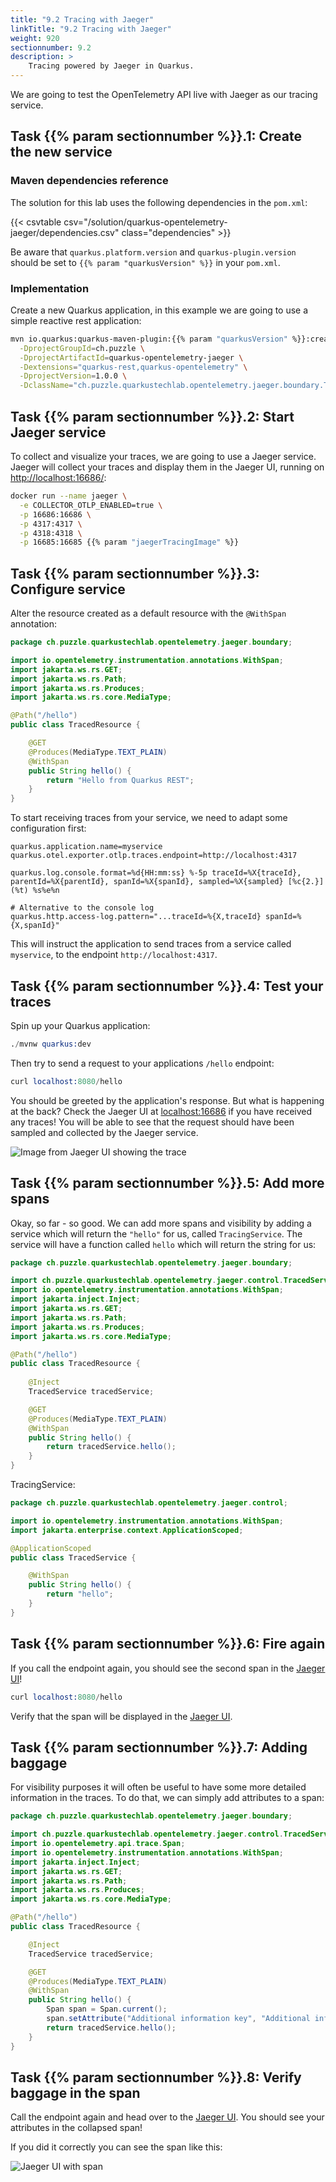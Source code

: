 ```yaml
---
title: "9.2 Tracing with Jaeger"
linkTitle: "9.2 Tracing with Jaeger"
weight: 920
sectionnumber: 9.2
description: >
    Tracing powered by Jaeger in Quarkus.
---
```


We are going to test the OpenTelemetry API live with Jaeger as our tracing service.


## Task {{% param sectionnumber %}}.1: Create the new service


### Maven dependencies reference

The solution for this lab uses the following dependencies in the `pom.xml`:

{{< csvtable csv="/solution/quarkus-opentelemetry-jaeger/dependencies.csv" class="dependencies" >}}

Be aware that `quarkus.platform.version` and `quarkus-plugin.version` should be set to `{{% param "quarkusVersion" %}}` in your `pom.xml`.


### Implementation

Create a new Quarkus application, in this example we are going to use a simple reactive rest application:

```bash
mvn io.quarkus:quarkus-maven-plugin:{{% param "quarkusVersion" %}}:create \
  -DprojectGroupId=ch.puzzle \
  -DprojectArtifactId=quarkus-opentelemetry-jaeger \
  -Dextensions="quarkus-rest,quarkus-opentelemetry" \
  -DprojectVersion=1.0.0 \
  -DclassName="ch.puzzle.quarkustechlab.opentelemetry.jaeger.boundary.TracedResource"
```


## Task {{% param sectionnumber %}}.2: Start Jaeger service

To collect and visualize your traces, we are going to use a Jaeger service. Jaeger will collect your traces and display them in the Jaeger UI, running on [http://localhost:16686/](http://localhost:16686/):

```bash
docker run --name jaeger \
  -e COLLECTOR_OTLP_ENABLED=true \
  -p 16686:16686 \
  -p 4317:4317 \
  -p 4318:4318 \
  -p 16685:16685 {{% param "jaegerTracingImage" %}}
```


## Task {{% param sectionnumber %}}.3: Configure service

Alter the resource created as a default resource with the `@WithSpan` annotation:

```java
package ch.puzzle.quarkustechlab.opentelemetry.jaeger.boundary;

import io.opentelemetry.instrumentation.annotations.WithSpan;
import jakarta.ws.rs.GET;
import jakarta.ws.rs.Path;
import jakarta.ws.rs.Produces;
import jakarta.ws.rs.core.MediaType;

@Path("/hello")
public class TracedResource {

    @GET
    @Produces(MediaType.TEXT_PLAIN)
    @WithSpan
    public String hello() {
        return "Hello from Quarkus REST";
    }
}
```

To start receiving traces from your service, we need to adapt some configuration first:

```properties
quarkus.application.name=myservice
quarkus.otel.exporter.otlp.traces.endpoint=http://localhost:4317

quarkus.log.console.format=%d{HH:mm:ss} %-5p traceId=%X{traceId}, parentId=%X{parentId}, spanId=%X{spanId}, sampled=%X{sampled} [%c{2.}] (%t) %s%e%n

# Alternative to the console log
quarkus.http.access-log.pattern="...traceId=%{X,traceId} spanId=%{X,spanId}"
```

This will instruct the application to send traces from a service called `myservice`, to the endpoint `http://localhost:4317`.


## Task {{% param sectionnumber %}}.4: Test your traces

Spin up your Quarkus application:

```s
./mvnw quarkus:dev
```

Then try to send a request to your applications `/hello` endpoint:

```s
curl localhost:8080/hello
```

You should be greeted by the application's response. But what is happening at the back? Check the Jaeger UI at [localhost:16686](http://localhost:16686/) if you have received any traces! You will be able to see that the request should have been sampled and collected by the Jaeger service.

![Image from Jaeger UI showing the trace](../first_trace.png)


## Task {{% param sectionnumber %}}.5: Add more spans

Okay, so far - so good. We can add more spans and visibility by adding a service which will return the `"hello"` for us, called `TracingService`. The service will have a function called `hello` which will return the string for us:

```java
package ch.puzzle.quarkustechlab.opentelemetry.jaeger.boundary;

import ch.puzzle.quarkustechlab.opentelemetry.jaeger.control.TracedService;
import io.opentelemetry.instrumentation.annotations.WithSpan;
import jakarta.inject.Inject;
import jakarta.ws.rs.GET;
import jakarta.ws.rs.Path;
import jakarta.ws.rs.Produces;
import jakarta.ws.rs.core.MediaType;

@Path("/hello")
public class TracedResource {
    
    @Inject
    TracedService tracedService;

    @GET
    @Produces(MediaType.TEXT_PLAIN)
    @WithSpan
    public String hello() {
        return tracedService.hello();
    }
}
```

TracingService:
```java
package ch.puzzle.quarkustechlab.opentelemetry.jaeger.control;

import io.opentelemetry.instrumentation.annotations.WithSpan;
import jakarta.enterprise.context.ApplicationScoped;

@ApplicationScoped
public class TracedService {

    @WithSpan
    public String hello() {
        return "hello";
    }
}
```


## Task {{% param sectionnumber %}}.6: Fire again

If you call the endpoint again, you should see the second span in the [Jaeger UI](http://localhost:16686/)!

```s
curl localhost:8080/hello
```

Verify that the span will be displayed in the [Jaeger UI](http://localhost:16686/).


## Task {{% param sectionnumber %}}.7: Adding baggage

For visibility purposes it will often be useful to have some more detailed information in the traces. To do that, we can simply add attributes to a span:

```java
package ch.puzzle.quarkustechlab.opentelemetry.jaeger.boundary;

import ch.puzzle.quarkustechlab.opentelemetry.jaeger.control.TracedService;
import io.opentelemetry.api.trace.Span;
import io.opentelemetry.instrumentation.annotations.WithSpan;
import jakarta.inject.Inject;
import jakarta.ws.rs.GET;
import jakarta.ws.rs.Path;
import jakarta.ws.rs.Produces;
import jakarta.ws.rs.core.MediaType;

@Path("/hello")
public class TracedResource {

    @Inject
    TracedService tracedService;

    @GET
    @Produces(MediaType.TEXT_PLAIN)
    @WithSpan
    public String hello() {
        Span span = Span.current();
        span.setAttribute("Additional information key", "Additional information value");
        return tracedService.hello();
    }
}
```


## Task {{% param sectionnumber %}}.8: Verify baggage in the span

Call the endpoint again and head over to the [Jaeger UI](http://localhost:16686/). You should see your attributes in the collapsed span!

If you did it correctly you can see the span like this:

![Jaeger UI with span](../baggage_trace.png)
